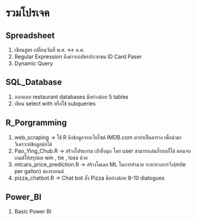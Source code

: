 # รวมโปรเจค

## Spreadsheet
1. เขียนสูตร เปลี่ยนวันที่ พ.ศ. <-> ค.ศ.
2. Regular Expression ดึงค่าจากบัตรประชาชน ID Card Paser
3. Dynamic Query

## SQL_Database
1. ออกแบบ restaurant databases มีอย่างน้อย 5 tables
2. เขียน select with หรือใช้ subqueries

## R_Porgramming
1. web_scraping -> ใช้ R ดึงข้อมูลจากเว็บไซต์ IMDB.com มาทำเป็นตาราง เพื่อนำมาวิเคราะห์ข้อมูลต่อได้
2. Pao_Ying_Chub.R -> สร้างโปรแกรม เป่ายิ้งฉุบ โดย user สามารถเล่นกี่รอบก็ได้ ตอนจบเกมส์ให้สรุปผล win , tie , loss ด้วย
3. mtcars_price_prediction.R -> สร้างโมเดล ML ในการทำนาย ระยะทางการวิ่ง(mile per gallon) ของรถยนต์
4. pizza_chatbot.R -> Chat bot สั่ง Pizza มีอย่างน้อย 8-10 dialogues

## Power_BI
1. Basic Power BI 
